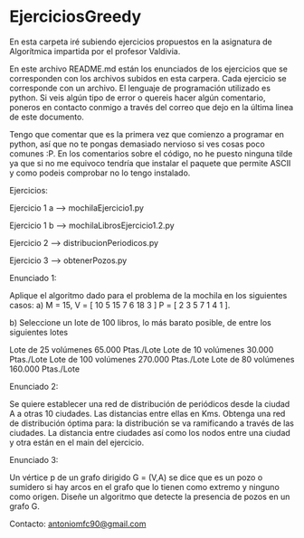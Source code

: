 # EjerciciosGreedy

En esta carpeta iré subiendo ejercicios propuestos en la asignatura de Algorítmica impartida por el profesor Valdivia.

En este archivo README.md están los enunciados de los ejercicios que se corresponden con los archivos subidos en esta carpera. Cada ejercicio se corresponde con un archivo.
El lenguaje de programación utilizado es python. Si veis algún tipo de error o quereis hacer algún comentario, poneros en contacto conmigo a través del correo que dejo en la última linea de este documento.

Tengo que comentar que es la primera vez que comienzo a programar en python, así que no te pongas demasiado nervioso si ves cosas poco comunes :P. En los comentarios sobre el código, no he puesto ninguna tilde ya que si no me equivoco tendría que instalar el paquete que permite ASCII y como podeis comprobar no lo tengo instalado.

Ejercicios:

Ejercicio 1 a --> mochilaEjercicio1.py

Ejercicio 1 b --> mochilaLibrosEjercicio1.2.py

Ejercicio 2 --> distribucionPeriodicos.py

Ejercicio 3 --> obtenerPozos.py

Enunciado 1:

Aplique el algoritmo dado para el problema de la mochila en los siguientes casos:
a) M = 15, V = [ 10 5 15 7 6 18 3 ]
    P = [ 2 3 5 7 1 4 1 ].


b) Seleccione un lote de 100 libros, lo más barato posible, de entre los siguientes lotes

  Lote de 25 volúmenes 65.000 Ptas./Lote
  Lote de 10 volúmenes 30.000 Ptas./Lote
  Lote de 100 volúmenes 270.000 Ptas./Lote
  Lote de 80 volúmenes 160.000 Ptas./Lote

Enunciado 2:

Se quiere establecer una red de distribución de periódicos desde la ciudad A a otras 10
ciudades. Las distancias entre ellas en Kms. Obtenga una red de
distribución óptima para:  la distribución se va ramificando a través de las ciudades. La distancia entre ciudades así como
los nodos entre una ciudad y otra están en el main del ejercicio.

Enunciado 3:

Un vértice p de un grafo dirigido G = (V,A) se dice que es un pozo o sumidero si hay arcos en el grafo que lo tienen como extremo y ninguno como origen. Diseñe un algoritmo que detecte la presencia de pozos en un grafo G.

Contacto: antoniomfc90@gmail.com
